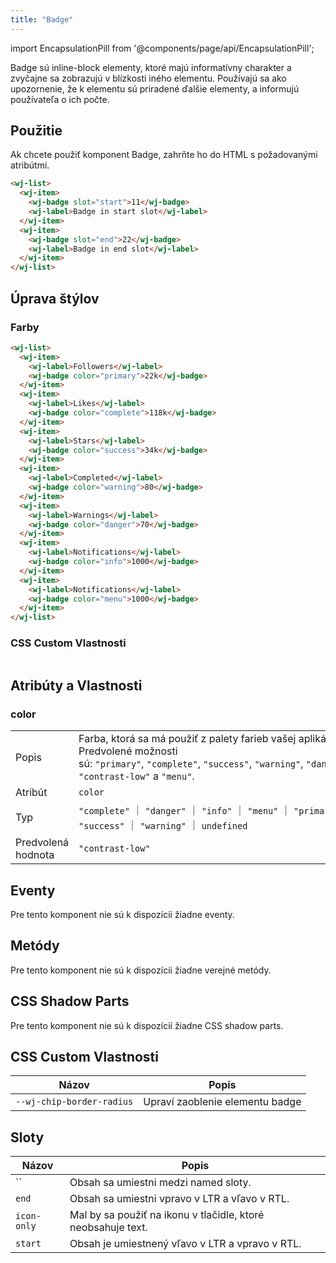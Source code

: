 ```yaml
---
title: "Badge"
---
```

import EncapsulationPill from '@components/page/api/EncapsulationPill';

<EncapsulationPill type="shadow" />

Badge sú inline-block elementy, ktoré majú informatívny charakter a zvyčajne sa zobrazujú v blízkosti iného elementu. Používajú sa ako upozornenie, že k elementu sú priradené ďalšie elementy, a informujú používateľa o ich počte.

## Použitie

Ak chcete použiť komponent Badge, zahrňte ho do HTML s požadovanými atribútmi.



```html
<wj-list>
  <wj-item>
    <wj-badge slot="start">11</wj-badge>
    <wj-label>Badge in start slot</wj-label>
  </wj-item>
  <wj-item>
    <wj-badge slot="end">22</wj-badge>
    <wj-label>Badge in end slot</wj-label>
  </wj-item>
</wj-list>
```

## Úprava štýlov

### Farby



```html
<wj-list>
  <wj-item>
    <wj-label>Followers</wj-label>
    <wj-badge color="primary">22k</wj-badge>
  </wj-item>
  <wj-item>
    <wj-label>Likes</wj-label>
    <wj-badge color="complete">118k</wj-badge>
  </wj-item>
  <wj-item>
    <wj-label>Stars</wj-label>
    <wj-badge color="success">34k</wj-badge>
  </wj-item>
  <wj-item>
    <wj-label>Completed</wj-label>
    <wj-badge color="warning">80</wj-badge>
  </wj-item>
  <wj-item>
    <wj-label>Warnings</wj-label>
    <wj-badge color="danger">70</wj-badge>
  </wj-item>
  <wj-item>
    <wj-label>Notifications</wj-label>
    <wj-badge color="info">1000</wj-badge>
  </wj-item>
  <wj-item>
    <wj-label>Notifications</wj-label>
    <wj-badge color="menu">1000</wj-badge>
  </wj-item>
</wj-list>
```

### CSS Custom Vlastnosti

```html

```

## Atribúty a Vlastnosti

### color

|  |  |
| --- | --- |
| Popis | Farba, ktorá sa má použiť z palety farieb vašej aplikácie. Predvolené možnosti sú: `"primary"`, `"complete"`, `"success"`, `"warning"`, `"danger"`, `"info"`, `"contrast-low"` a `"menu"`. |
| Atribút | `color` |
| Typ | `"complete"` ｜ `"danger"` ｜ `"info"` ｜ `"menu"` ｜ `"primary"` ｜ `"success"` ｜ `"warning"` ｜ `undefined` |
| Predvolená hodnota | `"contrast-low"` |

## Eventy

Pre tento komponent nie sú k dispozícii žiadne eventy.

## Metódy

Pre tento komponent nie sú k dispozícii žiadne verejné metódy.

## CSS Shadow Parts

Pre tento komponent nie sú k dispozícií žiadne CSS shadow parts.

## CSS Custom Vlastnosti


| Názov | Popis |
| --- | --- |
| `--wj-chip-border-radius` | Upraví zaoblenie elementu badge |

## Sloty

| Názov | Popis |
| --- | --- |
| `` | Obsah sa umiestni medzi named sloty. |
| `end` | Obsah sa umiestni vpravo v LTR a vľavo v RTL. |
| `icon-only` | Mal by sa použiť na ikonu v tlačidle, ktoré neobsahuje text. |
| `start` | Obsah je umiestnený vľavo v LTR a vpravo v RTL. |